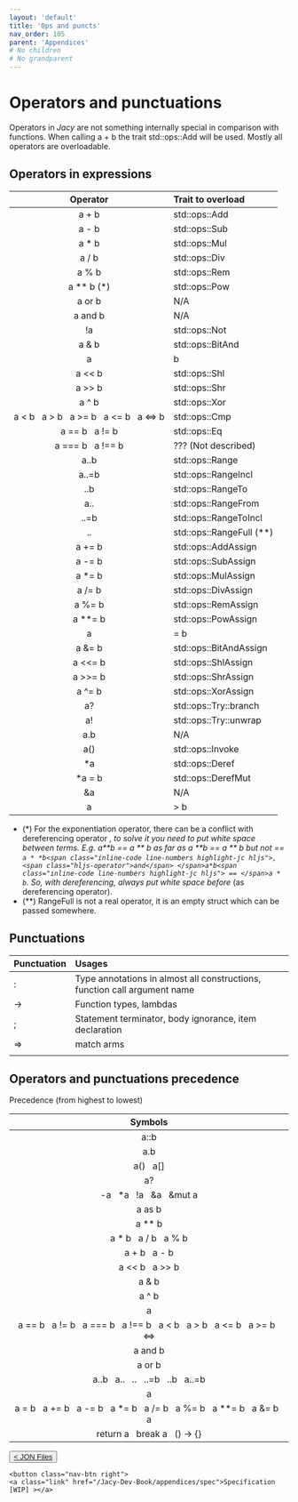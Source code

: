 ```yaml
---
layout: 'default'
title: 'Ops and puncts'
nav_order: 105
parent: 'Appendices'
# No children
# No grandparent
---
```


# Operators and punctuations

Operators in _Jacy_ are not something internally special in comparison with
functions. When calling <span class="inline-code line-numbers highlight-jc hljs">a + b</span> the trait <span class="inline-code line-numbers highlight-jc hljs">std::ops::Add</span> will be used. Mostly
all operators are overloadable.

## Operators in expressions

| Operator | Trait to overload |
| :------: | :---------------- |
| <span class="inline-code line-numbers highlight-jc hljs">a + b</span> | <span class="inline-code line-numbers highlight-jc hljs">std::ops::Add</span> |
| <span class="inline-code line-numbers highlight-jc hljs">a - b</span> | <span class="inline-code line-numbers highlight-jc hljs">std::ops::Sub</span> |
| <span class="inline-code line-numbers highlight-jc hljs">a * b</span> | <span class="inline-code line-numbers highlight-jc hljs">std::ops::Mul</span> |
| <span class="inline-code line-numbers highlight-jc hljs">a / b</span> | <span class="inline-code line-numbers highlight-jc hljs">std::ops::Div</span> |
| <span class="inline-code line-numbers highlight-jc hljs">a % b</span> | <span class="inline-code line-numbers highlight-jc hljs">std::ops::Rem</span> |
| <span class="inline-code line-numbers highlight-jc hljs">a ** b</span> (\*) | <span class="inline-code line-numbers highlight-jc hljs">std::ops::Pow</span> |
| <span class="inline-code line-numbers highlight-jc hljs">a <span class="hljs-operator">or</span> b</span> | N/A |
| <span class="inline-code line-numbers highlight-jc hljs">a <span class="hljs-operator">and</span> b</span> | N/A |
| <span class="inline-code line-numbers highlight-jc hljs">!a</span> | <span class="inline-code line-numbers highlight-jc hljs">std::ops::Not</span> |
| <span class="inline-code line-numbers highlight-jc hljs">a &amp; b</span> | <span class="inline-code line-numbers highlight-jc hljs">std::ops::BitAnd</span> |
| <span class="inline-code line-numbers highlight-jc hljs">a | b</span> | <span class="inline-code line-numbers highlight-jc hljs">std::ops::BitOr</span> |
| <span class="inline-code line-numbers highlight-jc hljs">a &lt;&lt; b</span> | <span class="inline-code line-numbers highlight-jc hljs">std::ops::Shl</span> |
| <span class="inline-code line-numbers highlight-jc hljs">a &gt;&gt; b</span> | <span class="inline-code line-numbers highlight-jc hljs">std::ops::Shr</span> |
| <span class="inline-code line-numbers highlight-jc hljs">a ^ b</span> | <span class="inline-code line-numbers highlight-jc hljs">std::ops::Xor</span> |
| <span class="inline-code line-numbers highlight-jc hljs">a &lt; b</span> &nbsp; <span class="inline-code line-numbers highlight-jc hljs">a &gt; b</span> &nbsp; <span class="inline-code line-numbers highlight-jc hljs">a &gt;= b</span> &nbsp; <span class="inline-code line-numbers highlight-jc hljs">a &lt;= b</span> &nbsp; <span class="inline-code line-numbers highlight-jc hljs">a &lt;<span class="hljs-operator">=&gt;</span> b</span> | <span class="inline-code line-numbers highlight-jc hljs">std::ops::Cmp</span> |
| <span class="inline-code line-numbers highlight-jc hljs">a == b</span> &nbsp; <span class="inline-code line-numbers highlight-jc hljs">a != b</span> | <span class="inline-code line-numbers highlight-jc hljs">std::ops::Eq</span> |
| <span class="inline-code line-numbers highlight-jc hljs">a === b</span> &nbsp; <span class="inline-code line-numbers highlight-jc hljs">a !== b</span> | ??? (Not described) |
| <span class="inline-code line-numbers highlight-jc hljs">a..b</span> | <span class="inline-code line-numbers highlight-jc hljs">std::ops::Range</span> |
| <span class="inline-code line-numbers highlight-jc hljs">a..=b</span> | <span class="inline-code line-numbers highlight-jc hljs">std::ops::RangeIncl</span> |
| <span class="inline-code line-numbers highlight-jc hljs">..b</span> | <span class="inline-code line-numbers highlight-jc hljs">std::ops::RangeTo</span> |
| <span class="inline-code line-numbers highlight-jc hljs">a..</span> | <span class="inline-code line-numbers highlight-jc hljs">std::ops::RangeFrom</span> |
| <span class="inline-code line-numbers highlight-jc hljs">..=b</span> | <span class="inline-code line-numbers highlight-jc hljs">std::ops::RangeToIncl</span> |
| <span class="inline-code line-numbers highlight-jc hljs">..</span> | <span class="inline-code line-numbers highlight-jc hljs">std::ops::RangeFull</span> (\*\*) |
| <span class="inline-code line-numbers highlight-jc hljs">a += b</span> | <span class="inline-code line-numbers highlight-jc hljs">std::ops::AddAssign</span> |
| <span class="inline-code line-numbers highlight-jc hljs">a -= b</span> | <span class="inline-code line-numbers highlight-jc hljs">std::ops::SubAssign</span> |
| <span class="inline-code line-numbers highlight-jc hljs">a *= b</span> | <span class="inline-code line-numbers highlight-jc hljs">std::ops::MulAssign</span> |
| <span class="inline-code line-numbers highlight-jc hljs">a /= b</span> | <span class="inline-code line-numbers highlight-jc hljs">std::ops::DivAssign</span> |
| <span class="inline-code line-numbers highlight-jc hljs">a %= b</span> | <span class="inline-code line-numbers highlight-jc hljs">std::ops::RemAssign</span> |
| <span class="inline-code line-numbers highlight-jc hljs">a **= b</span> | <span class="inline-code line-numbers highlight-jc hljs">std::ops::PowAssign</span> |
| <span class="inline-code line-numbers highlight-jc hljs">a |= b</span> | <span class="inline-code line-numbers highlight-jc hljs">std::ops::BitOrAssign</span> |
| <span class="inline-code line-numbers highlight-jc hljs">a &amp;= b</span> | <span class="inline-code line-numbers highlight-jc hljs">std::ops::BitAndAssign</span> |
| <span class="inline-code line-numbers highlight-jc hljs">a &lt;&lt;= b</span> | <span class="inline-code line-numbers highlight-jc hljs">std::ops::ShlAssign</span> |
| <span class="inline-code line-numbers highlight-jc hljs">a &gt;&gt;= b</span> | <span class="inline-code line-numbers highlight-jc hljs">std::ops::ShrAssign</span> |
| <span class="inline-code line-numbers highlight-jc hljs">a ^= b</span> | <span class="inline-code line-numbers highlight-jc hljs">std::ops::XorAssign</span> |
| <span class="inline-code line-numbers highlight-jc hljs">a?</span> | <span class="inline-code line-numbers highlight-jc hljs">std::ops::Try::branch</span> |
| <span class="inline-code line-numbers highlight-jc hljs">a!</span> | <span class="inline-code line-numbers highlight-jc hljs">std::ops::Try::unwrap</span> |
| <span class="inline-code line-numbers highlight-jc hljs">a.b</span> | N/A |
| <span class="inline-code line-numbers highlight-jc hljs"><span class="hljs-title function_ invoke__">a</span>()</span> | <span class="inline-code line-numbers highlight-jc hljs">std::ops::Invoke</span> |
| <span class="inline-code line-numbers highlight-jc hljs">*a</span> | <span class="inline-code line-numbers highlight-jc hljs">std::ops::Deref</span> |
| <span class="inline-code line-numbers highlight-jc hljs">*a = b</span> | <span class="inline-code line-numbers highlight-jc hljs">std::ops::DerefMut</span> |
| <span class="inline-code line-numbers highlight-jc hljs">&amp;a</span> | N/A |
| <span class="inline-code line-numbers highlight-jc hljs">a |&gt; b</span> | N/A |

* (\*) For the exponentiation operator, there can be a conflict with
  dereferencing operator <span class="inline-code line-numbers highlight-jc hljs">*</span>, to solve it you need to put white space between
  terms. E.g. <span class="inline-code line-numbers highlight-jc hljs">a**b</span> == <span class="inline-code line-numbers highlight-jc hljs">a ** b</span> as far as <span class="inline-code line-numbers highlight-jc hljs">a **b</span> == <span class="inline-code line-numbers highlight-jc hljs">a ** b</span> but not == `a *
  *b<span class="inline-code line-numbers highlight-jc hljs">, <span class="hljs-operator">and</span> </span>a*b<span class="inline-code line-numbers highlight-jc hljs"> == </span>a * b`. So, with dereferencing, always put white space
  before <span class="inline-code line-numbers highlight-jc hljs">*</span> (as dereferencing operator).
* (\*\*) <span class="inline-code line-numbers highlight-jc hljs">RangeFull</span> is not a real operator, it is an empty <span class="inline-code line-numbers highlight-jc hljs"><span class="hljs-keyword">struct</span></span> which can
  be passed somewhere.

## Punctuations

| Punctuation | Usages |
| :--- | :--- |
| <span class="inline-code line-numbers highlight-jc hljs">:</span> | Type annotations in almost all constructions, function call argument name |
| <span class="inline-code line-numbers highlight-jc hljs"><span class="hljs-operator">-&gt;</span></span> | Function types, lambdas |
| <span class="inline-code line-numbers highlight-jc hljs">;</span> | Statement terminator, body ignorance, item declaration |
| <span class="inline-code line-numbers highlight-jc hljs"><span class="hljs-operator">=&gt;</span></span> | <span class="inline-code line-numbers highlight-jc hljs"><span class="hljs-keyword">match</span></span> arms |
|  |  |

## Operators and punctuations precedence

Precedence (from highest to lowest)

| Symbols |
| :-----: |
| <span class="inline-code line-numbers highlight-jc hljs">a::b</span> |
| <span class="inline-code line-numbers highlight-jc hljs">a.b</span> |
| <span class="inline-code line-numbers highlight-jc hljs"><span class="hljs-title function_ invoke__">a</span>()</span> &nbsp; <span class="inline-code line-numbers highlight-jc hljs">a[]</span> |
| <span class="inline-code line-numbers highlight-jc hljs">a?</span> |
| <span class="inline-code line-numbers highlight-jc hljs">-a</span> &nbsp; <span class="inline-code line-numbers highlight-jc hljs">*a</span> &nbsp; <span class="inline-code line-numbers highlight-jc hljs">!a</span> &nbsp; <span class="inline-code line-numbers highlight-jc hljs">&amp;a</span> &nbsp; <span class="inline-code line-numbers highlight-jc hljs">&amp;<span class="hljs-keyword">mut</span> a</span> |
| <span class="inline-code line-numbers highlight-jc hljs">a <span class="hljs-keyword">as</span> b</span> |
| <span class="inline-code line-numbers highlight-jc hljs">a ** b</span> |
| <span class="inline-code line-numbers highlight-jc hljs">a * b</span> &nbsp; <span class="inline-code line-numbers highlight-jc hljs">a / b</span> &nbsp; <span class="inline-code line-numbers highlight-jc hljs">a % b</span> |
| <span class="inline-code line-numbers highlight-jc hljs">a + b</span> &nbsp; <span class="inline-code line-numbers highlight-jc hljs">a - b</span> |
| <span class="inline-code line-numbers highlight-jc hljs">a &lt;&lt; b</span> &nbsp; <span class="inline-code line-numbers highlight-jc hljs">a &gt;&gt; b</span> |
| <span class="inline-code line-numbers highlight-jc hljs">a &amp; b</span> |
| <span class="inline-code line-numbers highlight-jc hljs">a ^ b</span> |
| <span class="inline-code line-numbers highlight-jc hljs">a | b</span> |
| <span class="inline-code line-numbers highlight-jc hljs">a == b</span> &nbsp; <span class="inline-code line-numbers highlight-jc hljs">a != b</span> &nbsp; <span class="inline-code line-numbers highlight-jc hljs">a === b</span> &nbsp; <span class="inline-code line-numbers highlight-jc hljs">a !== b</span> &nbsp; <span class="inline-code line-numbers highlight-jc hljs">a &lt; b</span> &nbsp; <span class="inline-code line-numbers highlight-jc hljs">a &gt; b</span> &nbsp; <span class="inline-code line-numbers highlight-jc hljs">a &lt;= b</span> &nbsp; <span class="inline-code line-numbers highlight-jc hljs">a &gt;= b</span> &nbsp; <span class="inline-code line-numbers highlight-jc hljs">&lt;<span class="hljs-operator">=&gt;</span></span> |
| <span class="inline-code line-numbers highlight-jc hljs">a <span class="hljs-operator">and</span> b</span> |
| <span class="inline-code line-numbers highlight-jc hljs">a <span class="hljs-operator">or</span> b</span> |
| <span class="inline-code line-numbers highlight-jc hljs">a..b</span> &nbsp; <span class="inline-code line-numbers highlight-jc hljs">a..</span> &nbsp; <span class="inline-code line-numbers highlight-jc hljs">..</span> &nbsp; <span class="inline-code line-numbers highlight-jc hljs">..=b</span> &nbsp; <span class="inline-code line-numbers highlight-jc hljs">..b</span> &nbsp; <span class="inline-code line-numbers highlight-jc hljs">a..=b</span> |
| <span class="inline-code line-numbers highlight-jc hljs">a |&gt; b</span> |
| <span class="inline-code line-numbers highlight-jc hljs">a = b</span> &nbsp; <span class="inline-code line-numbers highlight-jc hljs">a += b</span> &nbsp; <span class="inline-code line-numbers highlight-jc hljs">a -= b</span> &nbsp; <span class="inline-code line-numbers highlight-jc hljs">a *= b</span> &nbsp; <span class="inline-code line-numbers highlight-jc hljs">a /= b</span> &nbsp; <span class="inline-code line-numbers highlight-jc hljs">a %= b</span> &nbsp; <span class="inline-code line-numbers highlight-jc hljs">a **= b</span> &nbsp; <span class="inline-code line-numbers highlight-jc hljs">a &amp;= b</span> &nbsp; <span class="inline-code line-numbers highlight-jc hljs">a |= b</span> &nbsp; <span class="inline-code line-numbers highlight-jc hljs">a ^= b</span> &nbsp; <span class="inline-code line-numbers highlight-jc hljs">a &lt;&lt;= b</span> &nbsp; <span class="inline-code line-numbers highlight-jc hljs">a &gt;&gt;= b</span> |
| <span class="inline-code line-numbers highlight-jc hljs"><span class="hljs-keyword">return</span> a</span> &nbsp; <span class="inline-code line-numbers highlight-jc hljs"><span class="hljs-keyword">break</span> a</span> &nbsp; <span class="inline-code line-numbers highlight-jc hljs">() <span class="hljs-operator">-&gt;</span> {}</span> |
<div class="nav-btn-block">
    <button class="nav-btn left">
    <a class="link" href="/Jacy-Dev-Book/appendices/jon-files">< JON Files</a>
</button>

    <button class="nav-btn right">
    <a class="link" href="/Jacy-Dev-Book/appendices/spec">Specification [WIP] ></a>
</button>

</div>
